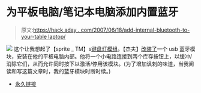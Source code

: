 # 为平板电脑/笔记本电脑添加内置蓝牙

> 原文:[https://hack aday . com/2007/06/18/add-internal-bluetooth-to-your-table laptop/](https://hackaday.com/2007/06/18/adding-internal-bluetooth-to-your-tabletlaptop/)

![](../Images/25e5e067d98df8ef9e7b8577dc1e1cfb.png)
这个让我想起了【sprite _ TM】s[键盘灯模组](http://www.hackaday.com/2006/10/30/thinkpad-style-keyboard-light/)。【杰夫】[改装了](http://www.warrantyvoidifremoved.com/internal-bluetooth)一个 usb 蓝牙模块，安装在他的平板电脑内部。他将一个小电路连接到两个库存按钮上，以缓冲/消除它们，从而允许同时按下以激活/停用该模块。(为了增加讽刺的味道，当我阅读和写这篇文章时，我的蓝牙模块时断时续。)

*   [永久链接](http://www.warrantyvoidifremoved.com/internal-bluetooth)